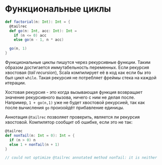 # Функциональные циклы

```scala
def factorial(n: Int): Int = {
  @tailrec
  def go(n: Int, acc: Int): Int =
    if (n <= 0) acc
    else go(n - 1, n * acc)

  go(n, 1)
}

```

Функциональные циклы пишутся через рекурсивные функции. Таким образом достигается иммутабельность переменных. Если рекурсия хвостовая (*tail recursion*), Scala компилирует её в код как если бы это был цикл `while`. Такая рекурсия не потребляет фреймы стека на каждой итерации. 

Хостовая рекурсия - это когда вызывающая функция возвращает значение рекурсивного вызова, ничего с ним не делая после. Например, `1 + go(n,1)` уже не будет хвостовой рекурсией, так как после вычисления `go` произойдёт прибавление единицы.

Аннотация `@tailrec` позволяет проверить, является ли рекурсия хвостовой. Компилятор сообщит об ошибке, если это не так:

```scala
@tailrec
def nonTail(n: Int = 0): Int = {
  if (n > 0) n
  else 1 + nonTail(n + 1)
}

// could not optimize @tailrec annotated method nonTail: it is neither private nor final so can be overridden

```